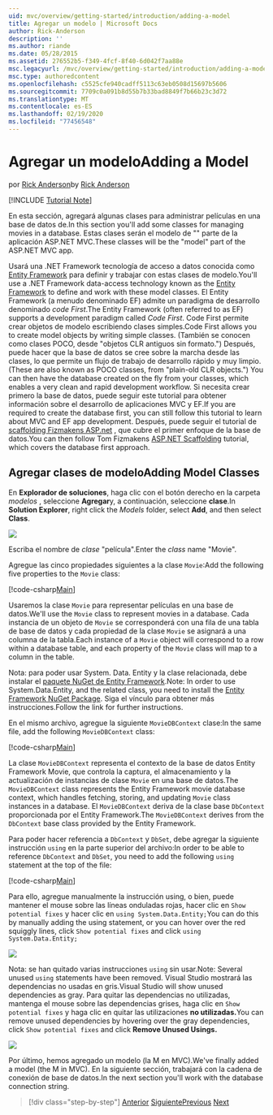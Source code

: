 ```yaml
---
uid: mvc/overview/getting-started/introduction/adding-a-model
title: Agregar un modelo | Microsoft Docs
author: Rick-Anderson
description: ''
ms.author: riande
ms.date: 05/28/2015
ms.assetid: 276552b5-f349-4fcf-8f40-6d042f7aa88e
msc.legacyurl: /mvc/overview/getting-started/introduction/adding-a-model
msc.type: authoredcontent
ms.openlocfilehash: c5525cfe940cadff5113c63eb0508d15697b5606
ms.sourcegitcommit: 7709c0a091b8d55b7b33bad8849f7b66b23c3d72
ms.translationtype: MT
ms.contentlocale: es-ES
ms.lasthandoff: 02/19/2020
ms.locfileid: "77456548"
---
```

# <a name="adding-a-model"></a><span data-ttu-id="839e7-102">Agregar un modelo</span><span class="sxs-lookup"><span data-stu-id="839e7-102">Adding a Model</span></span>

<span data-ttu-id="839e7-103">por [Rick Anderson](https://twitter.com/RickAndMSFT)</span><span class="sxs-lookup"><span data-stu-id="839e7-103">by [Rick Anderson](https://twitter.com/RickAndMSFT)</span></span>

[!INCLUDE [Tutorial Note](index.md)]

<span data-ttu-id="839e7-104">En esta sección, agregará algunas clases para administrar películas en una base de datos de.</span><span class="sxs-lookup"><span data-stu-id="839e7-104">In this section you'll add some classes for managing movies in a database.</span></span> <span data-ttu-id="839e7-105">Estas clases serán el modelo de &quot;&quot; parte de la aplicación ASP.NET MVC.</span><span class="sxs-lookup"><span data-stu-id="839e7-105">These classes will be the &quot;model&quot; part of the ASP.NET MVC app.</span></span>

<span data-ttu-id="839e7-106">Usará una .NET Framework tecnología de acceso a datos conocida como [Entity Framework](https://docs.microsoft.com/ef/) para definir y trabajar con estas clases de modelo.</span><span class="sxs-lookup"><span data-stu-id="839e7-106">You'll use a .NET Framework data-access technology known as the [Entity Framework](https://docs.microsoft.com/ef/) to define and work with these model classes.</span></span> <span data-ttu-id="839e7-107">El Entity Framework (a menudo denominado EF) admite un paradigma de desarrollo denominado *code First*.</span><span class="sxs-lookup"><span data-stu-id="839e7-107">The Entity Framework (often referred to as EF) supports a development paradigm called *Code First*.</span></span> <span data-ttu-id="839e7-108">Code First permite crear objetos de modelo escribiendo clases simples.</span><span class="sxs-lookup"><span data-stu-id="839e7-108">Code First allows you to create model objects by writing simple classes.</span></span> <span data-ttu-id="839e7-109">(También se conocen como clases POCO, desde &quot;objetos CLR antiguos sin formato.&quot;) Después, puede hacer que la base de datos se cree sobre la marcha desde las clases, lo que permite un flujo de trabajo de desarrollo rápido y muy limpio.</span><span class="sxs-lookup"><span data-stu-id="839e7-109">(These are also known as POCO classes, from &quot;plain-old CLR objects.&quot;) You can then have the database created on the fly from your classes, which enables a very clean and rapid development workflow.</span></span> <span data-ttu-id="839e7-110">Si necesita crear primero la base de datos, puede seguir este tutorial para obtener información sobre el desarrollo de aplicaciones MVC y EF.</span><span class="sxs-lookup"><span data-stu-id="839e7-110">If you are required to create the database first, you can still follow this tutorial to learn about MVC and EF app development.</span></span> <span data-ttu-id="839e7-111">Después, puede seguir el tutorial de [scaffolding Fizmakens ASP.net](xref:visual-studio/overview/2013/aspnet-scaffolding-overview) , que cubre el primer enfoque de la base de datos.</span><span class="sxs-lookup"><span data-stu-id="839e7-111">You can then follow Tom Fizmakens [ASP.NET Scaffolding](xref:visual-studio/overview/2013/aspnet-scaffolding-overview) tutorial, which covers the database first approach.</span></span>

## <a name="adding-model-classes"></a><span data-ttu-id="839e7-112">Agregar clases de modelo</span><span class="sxs-lookup"><span data-stu-id="839e7-112">Adding Model Classes</span></span>

<span data-ttu-id="839e7-113">En **Explorador de soluciones**, haga clic con el botón derecho en la carpeta *modelos* , seleccione **Agregar**y, a continuación, seleccione **clase**.</span><span class="sxs-lookup"><span data-stu-id="839e7-113">In **Solution Explorer**, right click the *Models* folder, select **Add**, and then select **Class**.</span></span>

![](adding-a-model/_static/image1.png)

<span data-ttu-id="839e7-114">Escriba el nombre de *clase* &quot;película&quot;.</span><span class="sxs-lookup"><span data-stu-id="839e7-114">Enter the *class* name &quot;Movie&quot;.</span></span>

<span data-ttu-id="839e7-115">Agregue las cinco propiedades siguientes a la clase `Movie`:</span><span class="sxs-lookup"><span data-stu-id="839e7-115">Add the following five properties to the `Movie` class:</span></span>

[!code-csharp[Main](adding-a-model/samples/sample1.cs)]

<span data-ttu-id="839e7-116">Usaremos la clase `Movie` para representar películas en una base de datos.</span><span class="sxs-lookup"><span data-stu-id="839e7-116">We'll use the `Movie` class to represent movies in a database.</span></span> <span data-ttu-id="839e7-117">Cada instancia de un objeto de `Movie` se corresponderá con una fila de una tabla de base de datos y cada propiedad de la clase `Movie` se asignará a una columna de la tabla.</span><span class="sxs-lookup"><span data-stu-id="839e7-117">Each instance of a `Movie` object will correspond to a row within a database table, and each property of the `Movie` class will map to a column in the table.</span></span>

<span data-ttu-id="839e7-118">Nota: para poder usar System. Data. Entity y la clase relacionada, debe instalar el [paquete NuGet de Entity Framework](https://www.nuget.org/packages/EntityFramework/).</span><span class="sxs-lookup"><span data-stu-id="839e7-118">Note: In order to use System.Data.Entity, and the related class, you need to install the [Entity Framework NuGet Package](https://www.nuget.org/packages/EntityFramework/).</span></span> <span data-ttu-id="839e7-119">Siga el vínculo para obtener más instrucciones.</span><span class="sxs-lookup"><span data-stu-id="839e7-119">Follow the link for further instructions.</span></span>

<span data-ttu-id="839e7-120">En el mismo archivo, agregue la siguiente `MovieDBContext` clase:</span><span class="sxs-lookup"><span data-stu-id="839e7-120">In the same file, add the following `MovieDBContext` class:</span></span>

[!code-csharp[Main](adding-a-model/samples/sample2.cs?highlight=2,15-18)]

<span data-ttu-id="839e7-121">La clase `MovieDBContext` representa el contexto de la base de datos Entity Framework Movie, que controla la captura, el almacenamiento y la actualización de instancias de clase `Movie` en una base de datos.</span><span class="sxs-lookup"><span data-stu-id="839e7-121">The `MovieDBContext` class represents the Entity Framework movie database context, which handles fetching, storing, and updating `Movie` class instances in a database.</span></span> <span data-ttu-id="839e7-122">El `MovieDBContext` deriva de la clase base `DbContext` proporcionada por el Entity Framework.</span><span class="sxs-lookup"><span data-stu-id="839e7-122">The `MovieDBContext` derives from the `DbContext` base class provided by the Entity Framework.</span></span>

<span data-ttu-id="839e7-123">Para poder hacer referencia a `DbContext` y `DbSet`, debe agregar la siguiente instrucción `using` en la parte superior del archivo:</span><span class="sxs-lookup"><span data-stu-id="839e7-123">In order to be able to reference `DbContext` and `DbSet`, you need to add the following `using` statement at the top of the file:</span></span>

[!code-csharp[Main](adding-a-model/samples/sample3.cs)]

<span data-ttu-id="839e7-124">Para ello, agregue manualmente la instrucción using, o bien, puede mantener el mouse sobre las líneas onduladas rojas, hacer clic en `Show potential fixes` y hacer clic en `using System.Data.Entity;`</span><span class="sxs-lookup"><span data-stu-id="839e7-124">You can do this by manually adding the using statement, or you can hover over the red squiggly lines, click `Show potential fixes` and click `using System.Data.Entity;`</span></span>

![](adding-a-model/_static/image2.png)

<span data-ttu-id="839e7-125">Nota: se han quitado varias instrucciones `using` sin usar.</span><span class="sxs-lookup"><span data-stu-id="839e7-125">Note: Several unused `using` statements have been removed.</span></span> <span data-ttu-id="839e7-126">Visual Studio mostrará las dependencias no usadas en gris.</span><span class="sxs-lookup"><span data-stu-id="839e7-126">Visual Studio will show unused dependencies as gray.</span></span> <span data-ttu-id="839e7-127">Para quitar las dependencias no utilizadas, mantenga el mouse sobre las dependencias grises, haga clic en `Show potential fixes` y haga clic en quitar las utilizaciones **no utilizadas.**</span><span class="sxs-lookup"><span data-stu-id="839e7-127">You can remove unused dependencies by hovering over the gray dependencies, click `Show potential fixes` and click **Remove Unused Usings.**</span></span>

![](adding-a-model/_static/image3.png)

<span data-ttu-id="839e7-128">Por último, hemos agregado un modelo (la M en MVC).</span><span class="sxs-lookup"><span data-stu-id="839e7-128">We've finally added a model (the M in MVC).</span></span> <span data-ttu-id="839e7-129">En la siguiente sección, trabajará con la cadena de conexión de base de datos.</span><span class="sxs-lookup"><span data-stu-id="839e7-129">In the next section you'll work with the database connection string.</span></span>

> [!div class="step-by-step"]
> <span data-ttu-id="839e7-130">[Anterior](adding-a-view.md)
> [Siguiente](creating-a-connection-string.md)</span><span class="sxs-lookup"><span data-stu-id="839e7-130">[Previous](adding-a-view.md)
[Next](creating-a-connection-string.md)</span></span>
